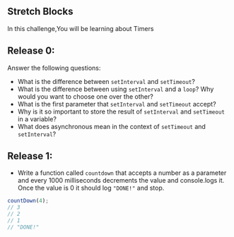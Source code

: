 ## Stretch Blocks

In this challenge,You will be learning about Timers

## Release 0:

Answer the following questions:

- What is the difference between `setInterval` and `setTimeout`?
- What is the difference between using `setInterval` and a `loop`? Why would you want to choose one over the other?
- What is the first parameter that `setInterval` and `setTimeout` accept?
- Why is it so important to store the result of `setInterval` and `setTimeout` in a variable?
- What does asynchronous mean in the context of `setTimeout` and `setInterval`?

## Release 1:

- Write a function called `countdown` that accepts a number as a parameter and every 1000 milliseconds decrements the value and console.logs it. Once the value is 0 it should log `"DONE!"` and stop.

```js
countDown(4);
// 3
// 2
// 1
// "DONE!"
```
